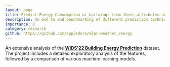 ```yaml
---
layout: page
title: Predict Energy Consumption of buildings from their attributes and weather data
description: An end to end benchmarking of different prediction techniques
importance: 8
category: research
github: https://github.com/appledora/mlpr-weather_energy
---
```


An extensive analysis of the <a href='https://www.kaggle.com/competitions/widsdatathon2022/data'> <b>WIDS'22 Building Energy Prediction</b></a> dataset. The project includes a detailed exploratory analysis of the features, followed by a comparison of various machine learning models.